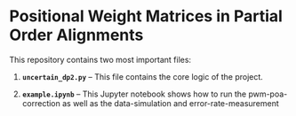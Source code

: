 # Positional Weight Matrices in Partial Order Alignments

This repository contains two most important files:

1. **`uncertain_dp2.py`** – This file contains the core logic of the project.

2. **`example.ipynb`** – This Jupyter notebook shows how to run the pwm-poa-correction as well as the data-simulation and error-rate-measurement

